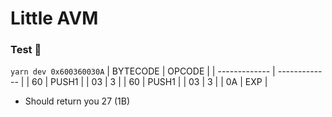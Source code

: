 # Little AVM

### Test 🎸
```yarn dev 0x600360030A```
| BYTECODE  | OPCODE |
| ------------- | ------------- |
| 60  | PUSH1  |
| 03  | 3 |
| 60  | PUSH1 |
| 03  | 3 |
| 0A  | EXP |

- Should return you 27 (1B)